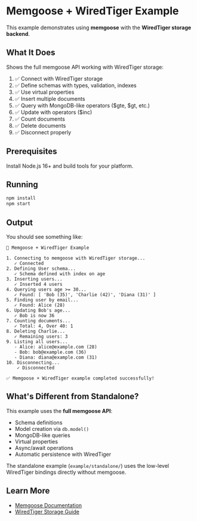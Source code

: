 # Memgoose + WiredTiger Example

This example demonstrates using **memgoose** with the **WiredTiger storage backend**.

## What It Does

Shows the full memgoose API working with WiredTiger storage:

1. ✅ Connect with WiredTiger storage
2. ✅ Define schemas with types, validation, indexes
3. ✅ Use virtual properties
4. ✅ Insert multiple documents
5. ✅ Query with MongoDB-like operators ($gte, $gt, etc.)
6. ✅ Update with operators ($inc)
7. ✅ Count documents
8. ✅ Delete documents
9. ✅ Disconnect properly

## Prerequisites

Install Node.js 16+ and build tools for your platform.

## Running

```bash
npm install
npm start
```

## Output

You should see something like:

```
🚀 Memgoose + WiredTiger Example

1. Connecting to memgoose with WiredTiger storage...
   ✓ Connected
2. Defining User schema...
   ✓ Schema defined with index on age
3. Inserting users...
   ✓ Inserted 4 users
4. Querying users age >= 30...
   ✓ Found: [ 'Bob (35)', 'Charlie (42)', 'Diana (31)' ]
5. Finding user by email...
   ✓ Found: Alice (28)
6. Updating Bob's age...
   ✓ Bob is now 36
7. Counting documents...
   ✓ Total: 4, Over 40: 1
8. Deleting Charlie...
   ✓ Remaining users: 3
9. Listing all users...
   - Alice: alice@example.com (28)
   - Bob: bob@example.com (36)
   - Diana: diana@example.com (31)
10. Disconnecting...
    ✓ Disconnected

✅ Memgoose + WiredTiger example completed successfully!
```

## What's Different from Standalone?

This example uses the **full memgoose API**:

- Schema definitions
- Model creation via `db.model()`
- MongoDB-like queries
- Virtual properties
- Async/await operations
- Automatic persistence with WiredTiger

The standalone example (`example/standalone/`) uses the low-level WiredTiger bindings directly without memgoose.

## Learn More

- [Memgoose Documentation](https://github.com/dashersw/memgoose)
- [WiredTiger Storage Guide](https://github.com/dashersw/memgoose/blob/main/docs/WIREDTIGER.md)
